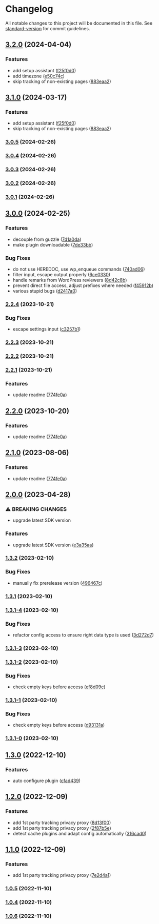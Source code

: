 # Changelog

All notable changes to this project will be documented in this file. See [standard-version](https://github.com/conventional-changelog/standard-version) for commit guidelines.

## [3.2.0](https://github.com/scobyio/analytics-wp/compare/v3.0.1...v3.2.0) (2024-04-04)


### Features

* add setup assistant ([f25f0d0](https://github.com/scobyio/analytics-wp/commit/f25f0d02791090aee8c42edd330882c81785c1f1))
* add timezone ([e50c74c](https://github.com/scobyio/analytics-wp/commit/e50c74c6696ed8e9181021c4190c61a0a7e02300))
* skip tracking of non-existing pages ([883eaa2](https://github.com/scobyio/analytics-wp/commit/883eaa29edb27f9708fdc09a9bfdfacfbf3cb636))

## [3.1.0](https://github.com/scobyio/analytics-wp/compare/v3.0.1...v3.1.0) (2024-03-17)


### Features

* add setup assistant ([f25f0d0](https://github.com/scobyio/analytics-wp/commit/f25f0d02791090aee8c42edd330882c81785c1f1))
* skip tracking of non-existing pages ([883eaa2](https://github.com/scobyio/analytics-wp/commit/883eaa29edb27f9708fdc09a9bfdfacfbf3cb636))

### [3.0.5](https://github.com/scobyio/analytics-wp/compare/v3.0.1...v3.0.5) (2024-02-26)

### [3.0.4](https://github.com/scobyio/analytics-wp/compare/v3.0.1...v3.0.4) (2024-02-26)

### [3.0.3](https://github.com/scobyio/analytics-wp/compare/v3.0.1...v3.0.3) (2024-02-26)

### [3.0.2](https://github.com/scobyio/analytics-wp/compare/v3.0.1...v3.0.2) (2024-02-26)

### [3.0.1](https://github.com/scobyio/analytics-wp/compare/v3.0.0...v3.0.1) (2024-02-26)

## [3.0.0](https://github.com/scobyio/analytics-wp/compare/v2.2.4...v3.0.0) (2024-02-25)


### Features

* decouple from guzzle ([7d1a0da](https://github.com/scobyio/analytics-wp/commit/7d1a0da6cbb23010d316a9a01c0154fc703cc566))
* make plugin downloadable ([7de33bb](https://github.com/scobyio/analytics-wp/commit/7de33bbe3da26157f9af442561cd2693ea9e3737))


### Bug Fixes

* do not use HEREDOC, use wp_enqueue commands ([740ad06](https://github.com/scobyio/analytics-wp/commit/740ad0673b51396491eed8234207042b3487d467))
* filter input, escape output properly ([6ce0330](https://github.com/scobyio/analytics-wp/commit/6ce03304a44163340fc28711e0d7108df4ecb1dd))
* handle remarks from WordPress reviewers ([8d42c8b](https://github.com/scobyio/analytics-wp/commit/8d42c8b8152a0ed832c418723253d49b148e5c42))
* prevent direct file access, adjust prefixes where needed ([f45912b](https://github.com/scobyio/analytics-wp/commit/f45912bc1043c2a6dcc15fbd577723b046d207ea))
* various stupid bugs ([d2417a0](https://github.com/scobyio/analytics-wp/commit/d2417a0f071d175ffb86bddc572aac74ba2a56d6))

### [2.2.4](https://github.com/scobyio/analytics-wp/compare/v2.2.3...v2.2.4) (2023-10-21)


### Bug Fixes

* escape settings input ([c3257b1](https://github.com/scobyio/analytics-wp/commit/c3257b1853741d410e562fcb0e8f83d4795902cb))

### [2.2.3](https://github.com/scobyio/analytics-wp/compare/v2.2.2...v2.2.3) (2023-10-21)

### [2.2.2](https://github.com/scobyio/analytics-wp/compare/v2.2.1...v2.2.2) (2023-10-21)

### [2.2.1](https://github.com/scobyio/analytics-wp/compare/v2.0.0...v2.2.1) (2023-10-21)


### Features

* update readme ([774fe0a](https://github.com/scobyio/analytics-wp/commit/774fe0ada7ec3dbfa5edf2e78778ee47e2c99bc6))

## [2.2.0](https://github.com/scobyio/analytics-wp/compare/v2.0.0...v2.2.0) (2023-10-20)


### Features

* update readme ([774fe0a](https://github.com/scobyio/analytics-wp/commit/774fe0ada7ec3dbfa5edf2e78778ee47e2c99bc6))

## [2.1.0](https://github.com/scobyio/analytics-wp/compare/v2.0.0...v2.1.0) (2023-08-06)


### Features

* update readme ([774fe0a](https://github.com/scobyio/analytics-wp/commit/774fe0ada7ec3dbfa5edf2e78778ee47e2c99bc6))

## [2.0.0](https://github.com/scobyio/analytics-wp/compare/v1.3.2...v2.0.0) (2023-04-28)


### ⚠ BREAKING CHANGES

* upgrade latest SDK version

### Features

* upgrade latest SDK version ([e3a35aa](https://github.com/scobyio/analytics-wp/commit/e3a35aa73336e8a7d7f31697d4fdf0125b8fd581))

### [1.3.2](https://github.com/scobyio/analytics-wp/compare/v1.3.1...v1.3.2) (2023-02-10)


### Bug Fixes

* manually fix prerelease version ([496467c](https://github.com/scobyio/analytics-wp/commit/496467c7eb9209e1ab547680454cd61d109c8761))

### [1.3.1](https://github.com/scobyio/analytics-wp/compare/v1.3.1-4...v1.3.1) (2023-02-10)

### [1.3.1-4](https://github.com/scobyio/analytics-wp/compare/v1.3.1-3...v1.3.1-4) (2023-02-10)


### Bug Fixes

* refactor config access to ensure right data type is used ([3d272d7](https://github.com/scobyio/analytics-wp/commit/3d272d77c7c6e84fa864bde505da33c071469342))

### [1.3.1-3](https://github.com/scobyio/analytics-wp/compare/v1.3.1-2...v1.3.1-3) (2023-02-10)

### [1.3.1-2](https://github.com/scobyio/analytics-wp/compare/v1.3.1-1...v1.3.1-2) (2023-02-10)


### Bug Fixes

* check empty keys before access ([ef8d09c](https://github.com/scobyio/analytics-wp/commit/ef8d09c0509396ae133111dfd6b5d5649d892af1))

### [1.3.1-1](https://github.com/scobyio/analytics-wp/compare/v1.3.1-0...v1.3.1-1) (2023-02-10)


### Bug Fixes

* check empty keys before access ([d93131a](https://github.com/scobyio/analytics-wp/commit/d93131a8e626c2d8c3beddcd12cb1cd8f834d6f2))

### [1.3.1-0](https://github.com/scobyio/analytics-wp/compare/v1.3.0...v1.3.1-0) (2023-02-10)

## [1.3.0](https://github.com/scobyio/analytics-wp/compare/v1.2.0...v1.3.0) (2022-12-10)


### Features

* auto configure plugin ([cfad439](https://github.com/scobyio/analytics-wp/commit/cfad4397ad80e9fb35f11dc8a747dc186ebef7f8))

## [1.2.0](https://github.com/scobyio/analytics-wp/compare/v1.0.5...v1.2.0) (2022-12-09)


### Features

* add 1st party tracking privacy proxy ([8d13f00](https://github.com/scobyio/analytics-wp/commit/8d13f0065cbb71da12dcc2a3dff65cb75d45a7ef))
* add 1st party tracking privacy proxy ([2f87b5e](https://github.com/scobyio/analytics-wp/commit/2f87b5eb4bcaa249385ecbe01f1df864fa1f79de))
* detect cache plugins and adapt config automatically ([316cad0](https://github.com/scobyio/analytics-wp/commit/316cad004a87ad81a519f8fee520b66f776b80d1))

## [1.1.0](https://github.com/scobyio/analytics-wp/compare/v1.0.5...v1.1.0) (2022-12-09)


### Features

* add 1st party tracking privacy proxy ([7e2d4a1](https://github.com/scobyio/analytics-wp/commit/7e2d4a13ac7c92e0fb187e897aa22edc9ce3e711))

### [1.0.5](https://github.com/scobyio/analytics-wp/compare/v1.0.4...v1.0.5) (2022-11-10)

### [1.0.4](https://github.com/scobyio/analytics-wp/compare/v1.0.2...v1.0.4) (2022-11-10)

### [1.0.6](https://github.com/scobyio/analytics-wp/compare/v1.0.3...v1.0.6) (2022-11-10)
